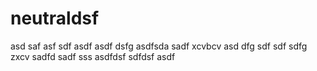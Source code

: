 # neutraldsf
asd
saf
asf
sdf
asdf
asdf
dsfg
asdfsda
sadf
xcvbcv
asd
dfg
sdf
sdf
sdfg
zxcv
sadfd
sadf
sss
asdfdsf
sdfdsf
asdf
